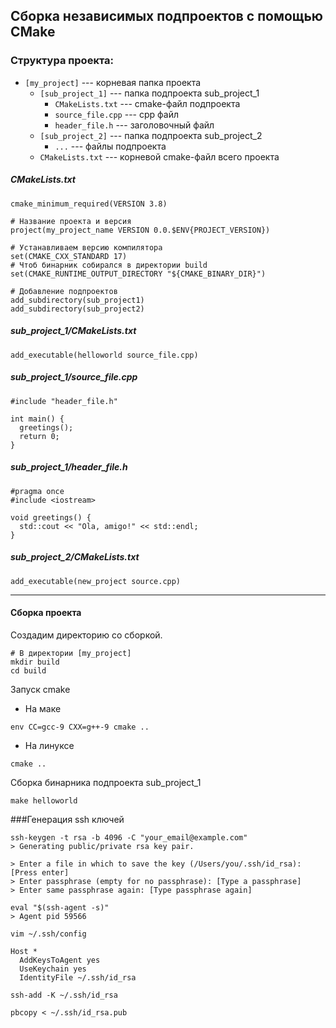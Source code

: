## Сборка независимых подпроектов с помощью CMake

### Структура проекта:

* `[my_project]` --- корневая папка проекта
  * `[sub_project_1]` --- папка подпроекта sub_project_1
    * `CMakeLists.txt` --- cmake-файл подпроекта
    * `source_file.cpp` --- cpp файл
    * `header_file.h` --- заголовочный файл
  * `[sub_project_2]` --- папка подпроекта sub_project_2
    * `...` --- файлы подпроекта
  * `CMakeLists.txt` --- корневой cmake-файл всего проекта

##### CMakeLists.txt

```{cmake}
cmake_minimum_required(VERSION 3.8)

# Название проекта и версия
project(my_project_name VERSION 0.0.$ENV{PROJECT_VERSION})

# Устанавливаем версию компилятора
set(CMAKE_CXX_STANDARD 17)
# Чтоб бинарник собирался в директории build
set(CMAKE_RUNTIME_OUTPUT_DIRECTORY "${CMAKE_BINARY_DIR}")

# Добавление подпроектов
add_subdirectory(sub_project1)
add_subdirectory(sub_project2)
```

##### sub_project_1/CMakeLists.txt

```{cmake}
add_executable(helloworld source_file.cpp)
```

##### sub_project_1/source_file.cpp

```{cpp}
#include "header_file.h"

int main() {
  greetings();
  return 0;
}
```

##### sub_project_1/header_file.h

```{cpp}
#pragma once
#include <iostream>

void greetings() {
  std::cout << "Ola, amigo!" << std::endl;
}
```

##### sub_project_2/CMakeLists.txt

```{cmake}
add_executable(new_project source.cpp)
```

---



#### Сборка проекта

Создадим директорию со сборкой.
```{bash}
# В директории [my_project]
mkdir build
cd build
```
Запуск cmake
* На маке
```{bash}
env CC=gcc-9 CXX=g++-9 cmake ..
```
* На линуксе
```{bash}
cmake ..
```

Сборка бинарника подпроекта sub_project_1
```{bash}
make helloworld
```





###Генерация ssh ключей

```{bash}
ssh-keygen -t rsa -b 4096 -C "your_email@example.com"
> Generating public/private rsa key pair.

> Enter a file in which to save the key (/Users/you/.ssh/id_rsa): [Press enter]
> Enter passphrase (empty for no passphrase): [Type a passphrase]
> Enter same passphrase again: [Type passphrase again]

eval "$(ssh-agent -s)"
> Agent pid 59566

vim ~/.ssh/config

Host *
  AddKeysToAgent yes
  UseKeychain yes
  IdentityFile ~/.ssh/id_rsa

ssh-add -K ~/.ssh/id_rsa

pbcopy < ~/.ssh/id_rsa.pub
```



